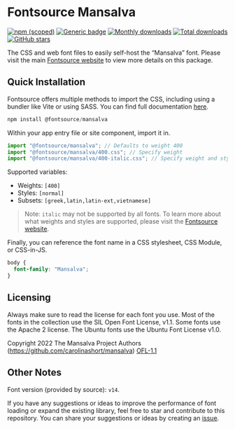 # Fontsource Mansalva

[![npm (scoped)](https://img.shields.io/npm/v/@fontsource/mansalva?color=brightgreen)](https://www.npmjs.com/package/@fontsource/mansalva) [![Generic badge](https://img.shields.io/badge/fontsource-passing-brightgreen)](https://github.com/fontsource/fontsource) [![Monthly downloads](https://badgen.net/npm/dm/@fontsource/mansalva)](https://github.com/fontsource/fontsource) [![Total downloads](https://badgen.net/npm/dt/@fontsource/mansalva)](https://github.com/fontsource/fontsource) [![GitHub stars](https://img.shields.io/github/stars/fontsource/fontsource.svg?style=social&label=Star)](https://github.com/fontsource/fontsource/stargazers)

The CSS and web font files to easily self-host the “Mansalva” font. Please visit the main [Fontsource website](https://fontsource.org/fonts/mansalva) to view more details on this package.

## Quick Installation

Fontsource offers multiple methods to import the CSS, including using a bundler like Vite or using SASS. You can find full documentation [here](https://fontsource.org/docs/getting-started/introduction).

```javascript
npm install @fontsource/mansalva
```

Within your app entry file or site component, import it in.

```javascript
import "@fontsource/mansalva"; // Defaults to weight 400
import "@fontsource/mansalva/400.css"; // Specify weight
import "@fontsource/mansalva/400-italic.css"; // Specify weight and style
```

Supported variables:
- Weights: `[400]`
- Styles: `[normal]`
- Subsets: `[greek,latin,latin-ext,vietnamese]`

> Note: `italic` may not be supported by all fonts. To learn more about what weights and styles are supported, please visit the [Fontsource website](https://fontsource.org/fonts/mansalva).

Finally, you can reference the font name in a CSS stylesheet, CSS Module, or CSS-in-JS.

```css
body {
  font-family: "Mansalva";
}
```

## Licensing
Always make sure to read the license for each font you use. Most of the fonts in the collection use the SIL Open Font License, v1.1. Some fonts use the Apache 2 license. The Ubuntu fonts use the Ubuntu Font License v1.0.

Copyright 2022 The Mansalva Project Authors (https://github.com/carolinashort/mansalva)
[OFL-1.1](http://scripts.sil.org/OFL)

## Other Notes
Font version (provided by source): `v14`.

If you have any suggestions or ideas to improve the performance of font loading or expand the existing library, feel free to star and contribute to this repository. You can share your suggestions or ideas by creating an [issue](https://github.com/fontsource/fontsource/issues).